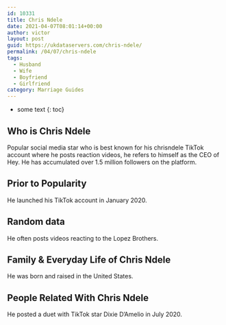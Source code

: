 ```yaml
---
id: 10331
title: Chris Ndele
date: 2021-04-07T08:01:14+00:00
author: victor
layout: post
guid: https://ukdataservers.com/chris-ndele/
permalink: /04/07/chris-ndele
tags:
  - Husband
  - Wife
  - Boyfriend
  - Girlfriend
category: Marriage Guides
---
```


* some text
{: toc}


## Who is Chris Ndele



Popular social media star who is best known for his chrisndele TikTok account where he posts reaction videos, he refers to himself as the CEO of Hey. He has accumulated over 1.5 million followers on the platform. 

                
                
                
## Prior to Popularity



He launched his TikTok account in January 2020. 

                
                
                
## Random data



He often posts videos reacting to the Lopez Brothers. 

                
                
                
## Family & Everyday Life of Chris Ndele



He was born and raised in the United States. 

                
                
                
## People Related With Chris Ndele



He posted a duet with TikTok star Dixie D&#8217;Amelio in July 2020. 

                
              
            
          
          
          
